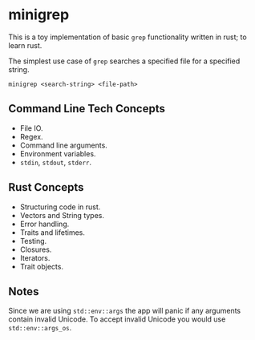 # minigrep

This is a toy implementation of basic `grep` functionality written in rust; to learn rust.

The simplest use case of `grep` searches a specified file for a specified string.

`minigrep <search-string> <file-path>`

## Command Line Tech Concepts

- File IO.
- Regex.
- Command line arguments.
- Environment variables.
- `stdin`, `stdout`, `stderr`.

## Rust Concepts
- Structuring code in rust.
- Vectors and String types.
- Error handling.
- Traits and lifetimes.
- Testing.
- Closures.
- Iterators.
- Trait objects.

## Notes

Since we are using `std::env::args` the app will panic if any arguments contain invalid Unicode. To accept invalid Unicode you would use `std::env::args_os`.


